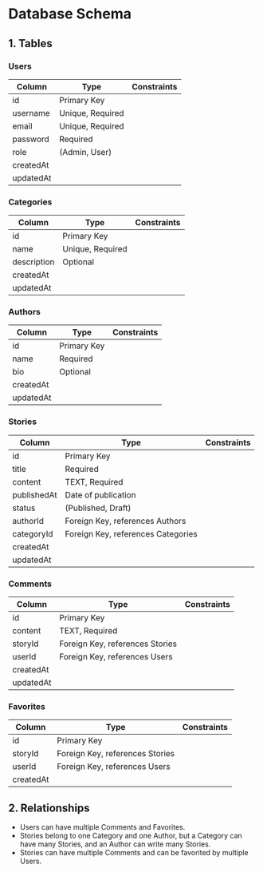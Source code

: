 # Database Schema

## 1. Tables

### Users

| Column    | Type             | Constraints |
| --------- | ---------------- | ----------- |
| id        | Primary Key      |             |
| username  | Unique, Required |             |
| email     | Unique, Required |             |
| password  | Required         |             |
| role      | (Admin, User)    |             |
| createdAt |                  |             |
| updatedAt |                  |             |

### Categories

| Column      | Type             | Constraints |
| ----------- | ---------------- | ----------- |
| id          | Primary Key      |             |
| name        | Unique, Required |             |
| description | Optional         |             |
| createdAt   |                  |             |
| updatedAt   |                  |             |

### Authors

| Column    | Type        | Constraints |
| --------- | ----------- | ----------- |
| id        | Primary Key |             |
| name      | Required    |             |
| bio       | Optional    |             |
| createdAt |             |             |
| updatedAt |             |             |

### Stories

| Column      | Type                               | Constraints |
| ----------- | ---------------------------------- | ----------- |
| id          | Primary Key                        |             |
| title       | Required                           |             |
| content     | TEXT, Required                     |             |
| publishedAt | Date of publication                |             |
| status      | (Published, Draft)                 |             |
| authorId    | Foreign Key, references Authors    |             |
| categoryId  | Foreign Key, references Categories |             |
| createdAt   |                                    |             |
| updatedAt   |                                    |             |

### Comments

| Column    | Type                            | Constraints |
| --------- | ------------------------------- | ----------- |
| id        | Primary Key                     |             |
| content   | TEXT, Required                  |             |
| storyId   | Foreign Key, references Stories |             |
| userId    | Foreign Key, references Users   |             |
| createdAt |                                 |             |
| updatedAt |                                 |             |

### Favorites

| Column    | Type                            | Constraints |
| --------- | ------------------------------- | ----------- |
| id        | Primary Key                     |             |
| storyId   | Foreign Key, references Stories |             |
| userId    | Foreign Key, references Users   |             |
| createdAt |                                 |             |

## 2. Relationships

- Users can have multiple Comments and Favorites.
- Stories belong to one Category and one Author, but a Category can have many Stories, and an Author can write many Stories.
- Stories can have multiple Comments and can be favorited by multiple Users.
